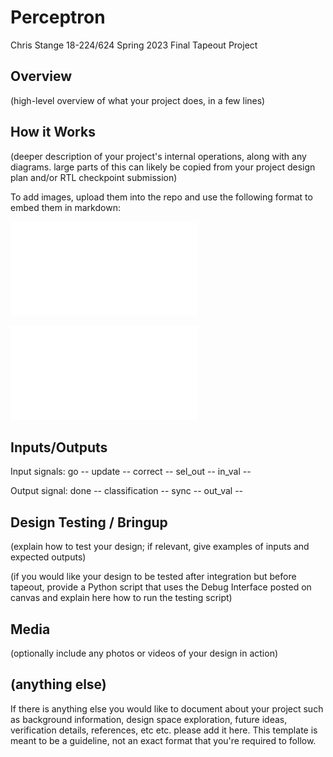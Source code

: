 # Perceptron

Chris Stange
18-224/624 Spring 2023 Final Tapeout Project

## Overview

(high-level overview of what your project does, in a few lines)

## How it Works

(deeper description of your project's internal operations, along with any diagrams. large parts of this can likely be copied from your project design plan and/or RTL checkpoint submission)

To add images, upload them into the repo and use the following format to embed them in markdown:

![Datapath](/docs/Perceptron_datapath.pdf)

![FSM](/docs/Perceptron_fsm.pdf)

## Inputs/Outputs

Input signals:
    go      --
    update  --
    correct --
    sel_out -- 
    in_val  -- 

Output signal:
    done           --
    classification --
    sync           --
    out_val        --

## Design Testing / Bringup

(explain how to test your design; if relevant, give examples of inputs and expected outputs)

(if you would like your design to be tested after integration but before tapeout, provide a Python script that uses the Debug Interface posted on canvas and explain here how to run the testing script)

## Media

(optionally include any photos or videos of your design in action)

## (anything else)

If there is anything else you would like to document about your project such as background information, design space exploration, future ideas, verification details, references, etc etc. please add it here. This template is meant to be a guideline, not an exact format that you're required to follow.